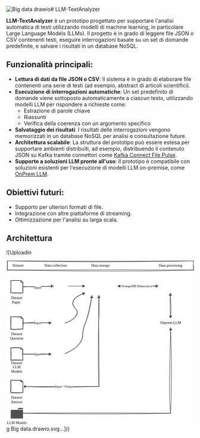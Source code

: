 ![Big data drawio](https://github.com/user-attachments/assets/da3d3589-a9db-4316-bfa5-8e746a430d02)# LLM-TextAnalyzer

**LLM-TextAnalyzer** è un prototipo progettato per supportare l'analisi automatica di testi utilizzando modelli di machine learning, in particolare Large Language Models (LLMs). Il progetto è in grado di leggere file JSON o CSV contenenti testi, eseguire interrogazioni basate su un set di domande predefinite, e salvare i risultati in un database NoSQL.

## Funzionalità principali:
- **Lettura di dati da file JSON o CSV**: Il sistema è in grado di elaborare file contenenti una serie di testi (ad esempio, abstract di articoli scientifici).
- **Esecuzione di interrogazioni automatiche**: Un set predefinito di domande viene sottoposto automaticamente a ciascun testo, utilizzando modelli LLM per rispondere a richieste come:
  - Estrazione di parole chiave
  - Riassunti
  - Verifica della coerenza con un argomento specifico
- **Salvataggio dei risultati**: I risultati delle interrogazioni vengono memorizzati in un database NoSQL per analisi e consultazione future.
- **Architettura scalabile**: La struttura del prototipo può essere estesa per supportare ambienti distribuiti, ad esempio, distribuendo il contenuto JSON su Kafka tramite connettori come [Kafka Connect File Pulse](https://github.com/streamthoughts/kafka-connect-file-pulse).
- **Supporto a soluzioni LLM pronte all'uso**: Il prototipo è compatibile con soluzioni esistenti per l'esecuzione di modelli LLM on-premise, come [OnPrem LLM](https://github.com/amaiya/onprem).

## Obiettivi futuri:
- Supporto per ulteriori formati di file.
- Integrazione con altre piattaforme di streaming.
- Ottimizzazione per l'analisi su larga scala.

## Architettura
![Uploadin<?xml version="1.0" encoding="UTF-8"?>
<!-- Do not edit this file with editors other than draw.io -->
<!DOCTYPE svg PUBLIC "-//W3C//DTD SVG 1.1//EN" "http://www.w3.org/Graphics/SVG/1.1/DTD/svg11.dtd">
<svg xmlns="http://www.w3.org/2000/svg" xmlns:xlink="http://www.w3.org/1999/xlink" version="1.1" width="612px" height="537px" viewBox="-0.5 -0.5 612 537" content="&lt;mxfile host=&quot;app.diagrams.net&quot; agent=&quot;Mozilla/5.0 (Windows NT 10.0; Win64; x64) AppleWebKit/537.36 (KHTML, like Gecko) Chrome/131.0.0.0 Safari/537.36 Edg/131.0.0.0&quot; version=&quot;24.8.6&quot; scale=&quot;1&quot; border=&quot;0&quot;&gt;&#10;  &lt;diagram name=&quot;Pagina-1&quot; id=&quot;FtWTrlzydXVAwnfrw7BN&quot;&gt;&#10;    &lt;mxGraphModel dx=&quot;1661&quot; dy=&quot;652&quot; grid=&quot;1&quot; gridSize=&quot;10&quot; guides=&quot;1&quot; tooltips=&quot;1&quot; connect=&quot;1&quot; arrows=&quot;1&quot; fold=&quot;1&quot; page=&quot;1&quot; pageScale=&quot;1&quot; pageWidth=&quot;827&quot; pageHeight=&quot;1169&quot; math=&quot;0&quot; shadow=&quot;0&quot;&gt;&#10;      &lt;root&gt;&#10;        &lt;mxCell id=&quot;0&quot; /&gt;&#10;        &lt;mxCell id=&quot;1&quot; parent=&quot;0&quot; /&gt;&#10;        &lt;mxCell id=&quot;eCSLQd6pz8d2qirg6X7T-1&quot; value=&quot;&quot; style=&quot;rounded=0;whiteSpace=wrap;html=1;sketch=1;hachureGap=4;jiggle=2;curveFitting=1;fontFamily=Architects Daughter;fontSource=https%3A%2F%2Ffonts.googleapis.com%2Fcss%3Ffamily%3DArchitects%2BDaughter;&quot; parent=&quot;1&quot; vertex=&quot;1&quot;&gt;&#10;          &lt;mxGeometry x=&quot;31.5&quot; y=&quot;40&quot; width=&quot;608.5&quot; height=&quot;30&quot; as=&quot;geometry&quot; /&gt;&#10;        &lt;/mxCell&gt;&#10;        &lt;mxCell id=&quot;eCSLQd6pz8d2qirg6X7T-15&quot; style=&quot;edgeStyle=orthogonalEdgeStyle;rounded=0;sketch=1;hachureGap=4;jiggle=2;curveFitting=1;orthogonalLoop=1;jettySize=auto;html=1;fontFamily=Architects Daughter;fontSource=https%3A%2F%2Ffonts.googleapis.com%2Fcss%3Ffamily%3DArchitects%2BDaughter;exitX=0.95;exitY=0.517;exitDx=0;exitDy=0;exitPerimeter=0;entryX=0.06;entryY=0.5;entryDx=0;entryDy=0;entryPerimeter=0;&quot; parent=&quot;1&quot; source=&quot;a3N6RC5D1UyEJHydG2Cg-2&quot; edge=&quot;1&quot;&gt;&#10;          &lt;mxGeometry relative=&quot;1&quot; as=&quot;geometry&quot;&gt;&#10;            &lt;mxPoint x=&quot;86.46500000000003&quot; y=&quot;243.92999999999998&quot; as=&quot;sourcePoint&quot; /&gt;&#10;            &lt;mxPoint x=&quot;176.24099999999999&quot; y=&quot;242.52499999999998&quot; as=&quot;targetPoint&quot; /&gt;&#10;          &lt;/mxGeometry&gt;&#10;        &lt;/mxCell&gt;&#10;        &lt;mxCell id=&quot;eCSLQd6pz8d2qirg6X7T-23&quot; value=&quot;Input&quot; style=&quot;edgeLabel;html=1;align=center;verticalAlign=middle;resizable=0;points=[];sketch=1;hachureGap=4;jiggle=2;curveFitting=1;fontFamily=Architects Daughter;fontSource=https%3A%2F%2Ffonts.googleapis.com%2Fcss%3Ffamily%3DArchitects%2BDaughter;&quot; parent=&quot;eCSLQd6pz8d2qirg6X7T-15&quot; connectable=&quot;0&quot; vertex=&quot;1&quot;&gt;&#10;          &lt;mxGeometry x=&quot;0.2046&quot; y=&quot;-3&quot; relative=&quot;1&quot; as=&quot;geometry&quot;&gt;&#10;            &lt;mxPoint x=&quot;-8&quot; y=&quot;-3&quot; as=&quot;offset&quot; /&gt;&#10;          &lt;/mxGeometry&gt;&#10;        &lt;/mxCell&gt;&#10;        &lt;mxCell id=&quot;xSSrBMIkJCbWmB_vkebd-36&quot; value=&quot;Dataset&quot; style=&quot;text;html=1;align=center;verticalAlign=middle;resizable=0;points=[];autosize=1;strokeColor=none;fillColor=none;fontFamily=Architects Daughter;fontSource=https%3A%2F%2Ffonts.googleapis.com%2Fcss%3Ffamily%3DArchitects%2BDaughter;&quot; parent=&quot;1&quot; vertex=&quot;1&quot;&gt;&#10;          &lt;mxGeometry x=&quot;31.5&quot; y=&quot;40&quot; width=&quot;70&quot; height=&quot;30&quot; as=&quot;geometry&quot; /&gt;&#10;        &lt;/mxCell&gt;&#10;        &lt;mxCell id=&quot;xSSrBMIkJCbWmB_vkebd-37&quot; value=&quot;Data collection&quot; style=&quot;text;html=1;align=center;verticalAlign=middle;resizable=0;points=[];autosize=1;strokeColor=none;fillColor=none;fontFamily=Architects Daughter;fontSource=https%3A%2F%2Ffonts.googleapis.com%2Fcss%3Ffamily%3DArchitects%2BDaughter;&quot; parent=&quot;1&quot; vertex=&quot;1&quot;&gt;&#10;          &lt;mxGeometry x=&quot;140&quot; y=&quot;40&quot; width=&quot;100&quot; height=&quot;30&quot; as=&quot;geometry&quot; /&gt;&#10;        &lt;/mxCell&gt;&#10;        &lt;mxCell id=&quot;xSSrBMIkJCbWmB_vkebd-43&quot; style=&quot;edgeStyle=orthogonalEdgeStyle;rounded=0;sketch=1;hachureGap=4;jiggle=2;curveFitting=1;orthogonalLoop=1;jettySize=auto;html=1;fontFamily=Architects Daughter;fontSource=https%3A%2F%2Ffonts.googleapis.com%2Fcss%3Ffamily%3DArchitects%2BDaughter;&quot; parent=&quot;1&quot; source=&quot;a3N6RC5D1UyEJHydG2Cg-1&quot; edge=&quot;1&quot;&gt;&#10;          &lt;mxGeometry relative=&quot;1&quot; as=&quot;geometry&quot;&gt;&#10;            &lt;mxPoint x=&quot;86.85199999999998&quot; y=&quot;125.14999999999989&quot; as=&quot;sourcePoint&quot; /&gt;&#10;            &lt;mxPoint x=&quot;183.25&quot; y=&quot;122.53&quot; as=&quot;targetPoint&quot; /&gt;&#10;          &lt;/mxGeometry&gt;&#10;        &lt;/mxCell&gt;&#10;        &lt;mxCell id=&quot;xSSrBMIkJCbWmB_vkebd-44&quot; value=&quot;Input&quot; style=&quot;edgeLabel;html=1;align=center;verticalAlign=middle;resizable=0;points=[];sketch=1;hachureGap=4;jiggle=2;curveFitting=1;fontFamily=Architects Daughter;fontSource=https%3A%2F%2Ffonts.googleapis.com%2Fcss%3Ffamily%3DArchitects%2BDaughter;&quot; parent=&quot;xSSrBMIkJCbWmB_vkebd-43&quot; connectable=&quot;0&quot; vertex=&quot;1&quot;&gt;&#10;          &lt;mxGeometry x=&quot;-0.0652&quot; relative=&quot;1&quot; as=&quot;geometry&quot;&gt;&#10;            &lt;mxPoint y=&quot;2&quot; as=&quot;offset&quot; /&gt;&#10;          &lt;/mxGeometry&gt;&#10;        &lt;/mxCell&gt;&#10;        &lt;mxCell id=&quot;eCSLQd6pz8d2qirg6X7T-2&quot; value=&quot;Data storage&quot; style=&quot;text;html=1;align=center;verticalAlign=middle;resizable=0;points=[];autosize=1;strokeColor=none;fillColor=none;fontFamily=Architects Daughter;fontSource=https%3A%2F%2Ffonts.googleapis.com%2Fcss%3Ffamily%3DArchitects%2BDaughter;&quot; parent=&quot;1&quot; vertex=&quot;1&quot;&gt;&#10;          &lt;mxGeometry x=&quot;285.75&quot; y=&quot;40&quot; width=&quot;100&quot; height=&quot;30&quot; as=&quot;geometry&quot; /&gt;&#10;        &lt;/mxCell&gt;&#10;        &lt;mxCell id=&quot;eCSLQd6pz8d2qirg6X7T-9&quot; value=&quot;Data processing&quot; style=&quot;text;html=1;align=center;verticalAlign=middle;resizable=0;points=[];autosize=1;strokeColor=none;fillColor=none;fontFamily=Architects Daughter;fontSource=https%3A%2F%2Ffonts.googleapis.com%2Fcss%3Ffamily%3DArchitects%2BDaughter;&quot; parent=&quot;1&quot; vertex=&quot;1&quot;&gt;&#10;          &lt;mxGeometry x=&quot;510&quot; y=&quot;40&quot; width=&quot;110&quot; height=&quot;30&quot; as=&quot;geometry&quot; /&gt;&#10;        &lt;/mxCell&gt;&#10;        &lt;mxCell id=&quot;eCSLQd6pz8d2qirg6X7T-12&quot; value=&quot;Onprem.LLM&quot; style=&quot;text;html=1;align=center;verticalAlign=middle;resizable=0;points=[];autosize=1;strokeColor=none;fillColor=none;fontFamily=Architects Daughter;fontSource=https%3A%2F%2Ffonts.googleapis.com%2Fcss%3Ffamily%3DArchitects%2BDaughter;&quot; parent=&quot;1&quot; vertex=&quot;1&quot;&gt;&#10;          &lt;mxGeometry x=&quot;520&quot; y=&quot;227.53&quot; width=&quot;90&quot; height=&quot;30&quot; as=&quot;geometry&quot; /&gt;&#10;        &lt;/mxCell&gt;&#10;        &lt;mxCell id=&quot;bL3cZn_xII8ajMPnGKOH-1&quot; value=&quot;&quot; style=&quot;shape=image;verticalLabelPosition=bottom;labelBackgroundColor=default;verticalAlign=top;aspect=fixed;imageAspect=0;image=https://iconape.com/wp-content/png_logo_vector/apache-spark.png;clipPath=inset(22.33% 0% 22% 0% round 5%);&quot; parent=&quot;1&quot; vertex=&quot;1&quot;&gt;&#10;          &lt;mxGeometry x=&quot;525&quot; y=&quot;100&quot; width=&quot;80&quot; height=&quot;44.53333333333333&quot; as=&quot;geometry&quot; /&gt;&#10;        &lt;/mxCell&gt;&#10;        &lt;mxCell id=&quot;bL3cZn_xII8ajMPnGKOH-6&quot; value=&quot;&quot; style=&quot;endArrow=classic;startArrow=classic;html=1;rounded=0;sketch=1;hachureGap=4;jiggle=2;curveFitting=1;fontFamily=Architects Daughter;fontSource=https%3A%2F%2Ffonts.googleapis.com%2Fcss%3Ffamily%3DArchitects%2BDaughter;exitX=1;exitY=0.5;exitDx=0;exitDy=0;&quot; parent=&quot;1&quot; target=&quot;bL3cZn_xII8ajMPnGKOH-1&quot; edge=&quot;1&quot;&gt;&#10;          &lt;mxGeometry width=&quot;50&quot; height=&quot;50&quot; relative=&quot;1&quot; as=&quot;geometry&quot;&gt;&#10;            &lt;mxPoint x=&quot;391.6500000000001&quot; y=&quot;122.26999999999987&quot; as=&quot;sourcePoint&quot; /&gt;&#10;            &lt;mxPoint x=&quot;508.25&quot; y=&quot;179.99666666666664&quot; as=&quot;targetPoint&quot; /&gt;&#10;          &lt;/mxGeometry&gt;&#10;        &lt;/mxCell&gt;&#10;        &lt;mxCell id=&quot;bL3cZn_xII8ajMPnGKOH-9&quot; value=&quot;ArangoDB Datasource&quot; style=&quot;edgeLabel;html=1;align=center;verticalAlign=middle;resizable=0;points=[];sketch=1;hachureGap=4;jiggle=2;curveFitting=1;fontFamily=Architects Daughter;fontSource=https%3A%2F%2Ffonts.googleapis.com%2Fcss%3Ffamily%3DArchitects%2BDaughter;&quot; parent=&quot;bL3cZn_xII8ajMPnGKOH-6&quot; connectable=&quot;0&quot; vertex=&quot;1&quot;&gt;&#10;          &lt;mxGeometry x=&quot;-0.0461&quot; y=&quot;1&quot; relative=&quot;1&quot; as=&quot;geometry&quot;&gt;&#10;            &lt;mxPoint as=&quot;offset&quot; /&gt;&#10;          &lt;/mxGeometry&gt;&#10;        &lt;/mxCell&gt;&#10;        &lt;mxCell id=&quot;bL3cZn_xII8ajMPnGKOH-8&quot; value=&quot;&quot; style=&quot;endArrow=classic;startArrow=classic;html=1;rounded=0;sketch=1;hachureGap=4;jiggle=2;curveFitting=1;fontFamily=Architects Daughter;fontSource=https%3A%2F%2Ffonts.googleapis.com%2Fcss%3Ffamily%3DArchitects%2BDaughter;entryX=0.487;entryY=1.003;entryDx=0;entryDy=0;entryPerimeter=0;&quot; parent=&quot;1&quot; source=&quot;eCSLQd6pz8d2qirg6X7T-12&quot; target=&quot;bL3cZn_xII8ajMPnGKOH-1&quot; edge=&quot;1&quot;&gt;&#10;          &lt;mxGeometry width=&quot;50&quot; height=&quot;50&quot; relative=&quot;1&quot; as=&quot;geometry&quot;&gt;&#10;            &lt;mxPoint x=&quot;443.25&quot; y=&quot;199.53&quot; as=&quot;sourcePoint&quot; /&gt;&#10;            &lt;mxPoint x=&quot;493.25&quot; y=&quot;149.53&quot; as=&quot;targetPoint&quot; /&gt;&#10;          &lt;/mxGeometry&gt;&#10;        &lt;/mxCell&gt;&#10;        &lt;mxCell id=&quot;bL3cZn_xII8ajMPnGKOH-10&quot; value=&quot;&quot; style=&quot;curved=1;endArrow=classic;html=1;rounded=0;sketch=1;hachureGap=4;jiggle=2;curveFitting=1;fontFamily=Architects Daughter;fontSource=https%3A%2F%2Ffonts.googleapis.com%2Fcss%3Ffamily%3DArchitects%2BDaughter;exitX=0.943;exitY=0.515;exitDx=0;exitDy=0;exitPerimeter=0;&quot; parent=&quot;1&quot; target=&quot;3KN5MRTUkSKL9jmzPula-1&quot; edge=&quot;1&quot;&gt;&#10;          &lt;mxGeometry width=&quot;50&quot; height=&quot;50&quot; relative=&quot;1&quot; as=&quot;geometry&quot;&gt;&#10;            &lt;mxPoint x=&quot;220.25855&quot; y=&quot;243.18545000000006&quot; as=&quot;sourcePoint&quot; /&gt;&#10;            &lt;mxPoint x=&quot;310.4394837071518&quot; y=&quot;133.93999999999994&quot; as=&quot;targetPoint&quot; /&gt;&#10;            &lt;Array as=&quot;points&quot;&gt;&#10;              &lt;mxPoint x=&quot;273.25&quot; y=&quot;219.53&quot; /&gt;&#10;              &lt;mxPoint x=&quot;233.25&quot; y=&quot;169.53&quot; /&gt;&#10;            &lt;/Array&gt;&#10;          &lt;/mxGeometry&gt;&#10;        &lt;/mxCell&gt;&#10;        &lt;mxCell id=&quot;a3N6RC5D1UyEJHydG2Cg-1&quot; value=&quot;&amp;lt;br&amp;gt;&amp;lt;br&amp;gt;&amp;lt;br&amp;gt;&amp;lt;br&amp;gt;&amp;lt;br&amp;gt;&amp;lt;br&amp;gt;Dataset Paper&amp;amp;nbsp;&quot; style=&quot;whiteSpace=wrap;html=1;shape=mxgraph.basic.document;sketch=1;hachureGap=4;jiggle=2;curveFitting=1;fontFamily=Architects Daughter;fontSource=https%3A%2F%2Ffonts.googleapis.com%2Fcss%3Ffamily%3DArchitects%2BDaughter;&quot; parent=&quot;1&quot; vertex=&quot;1&quot;&gt;&#10;          &lt;mxGeometry x=&quot;43.25&quot; y=&quot;104.53&quot; width=&quot;40&quot; height=&quot;40&quot; as=&quot;geometry&quot; /&gt;&#10;        &lt;/mxCell&gt;&#10;        &lt;mxCell id=&quot;a3N6RC5D1UyEJHydG2Cg-2&quot; value=&quot;&amp;lt;br&amp;gt;&amp;lt;br&amp;gt;&amp;lt;br&amp;gt;&amp;lt;br&amp;gt;&amp;lt;br&amp;gt;&amp;lt;br&amp;gt;Dataset Question&quot; style=&quot;whiteSpace=wrap;html=1;shape=mxgraph.basic.document;sketch=1;hachureGap=4;jiggle=2;curveFitting=1;fontFamily=Architects Daughter;fontSource=https%3A%2F%2Ffonts.googleapis.com%2Fcss%3Ffamily%3DArchitects%2BDaughter;&quot; parent=&quot;1&quot; vertex=&quot;1&quot;&gt;&#10;          &lt;mxGeometry x=&quot;43.25&quot; y=&quot;222.53&quot; width=&quot;40&quot; height=&quot;40&quot; as=&quot;geometry&quot; /&gt;&#10;        &lt;/mxCell&gt;&#10;        &lt;mxCell id=&quot;a3N6RC5D1UyEJHydG2Cg-19&quot; value=&quot;&quot; style=&quot;endArrow=classic;startArrow=classic;html=1;rounded=0;sketch=1;hachureGap=4;jiggle=2;curveFitting=1;fontFamily=Architects Daughter;fontSource=https%3A%2F%2Ffonts.googleapis.com%2Fcss%3Ffamily%3DArchitects%2BDaughter;entryX=0.5;entryY=1;entryDx=0;entryDy=0;&quot; parent=&quot;1&quot; source=&quot;hF63PDjKbY7iZnzRVS0e-6&quot; target=&quot;3KN5MRTUkSKL9jmzPula-1&quot; edge=&quot;1&quot;&gt;&#10;          &lt;mxGeometry width=&quot;50&quot; height=&quot;50&quot; relative=&quot;1&quot; as=&quot;geometry&quot;&gt;&#10;            &lt;mxPoint x=&quot;88&quot; y=&quot;440&quot; as=&quot;sourcePoint&quot; /&gt;&#10;            &lt;mxPoint x=&quot;335.7747812791981&quot; y=&quot;133.93999999999994&quot; as=&quot;targetPoint&quot; /&gt;&#10;            &lt;Array as=&quot;points&quot;&gt;&#10;              &lt;mxPoint x=&quot;331&quot; y=&quot;450&quot; /&gt;&#10;              &lt;mxPoint x=&quot;330&quot; y=&quot;240&quot; /&gt;&#10;            &lt;/Array&gt;&#10;          &lt;/mxGeometry&gt;&#10;        &lt;/mxCell&gt;&#10;        &lt;mxCell id=&quot;hF63PDjKbY7iZnzRVS0e-12&quot; value=&quot;Input / Output&quot; style=&quot;edgeLabel;html=1;align=center;verticalAlign=middle;resizable=0;points=[];sketch=1;hachureGap=4;jiggle=2;curveFitting=1;fontFamily=Architects Daughter;fontSource=https%3A%2F%2Ffonts.googleapis.com%2Fcss%3Ffamily%3DArchitects%2BDaughter;&quot; parent=&quot;a3N6RC5D1UyEJHydG2Cg-19&quot; connectable=&quot;0&quot; vertex=&quot;1&quot;&gt;&#10;          &lt;mxGeometry x=&quot;-0.5054&quot; relative=&quot;1&quot; as=&quot;geometry&quot;&gt;&#10;            &lt;mxPoint as=&quot;offset&quot; /&gt;&#10;          &lt;/mxGeometry&gt;&#10;        &lt;/mxCell&gt;&#10;        &lt;mxCell id=&quot;hF63PDjKbY7iZnzRVS0e-2&quot; style=&quot;edgeStyle=orthogonalEdgeStyle;rounded=0;sketch=1;hachureGap=4;jiggle=2;curveFitting=1;orthogonalLoop=1;jettySize=auto;html=1;fontFamily=Architects Daughter;fontSource=https%3A%2F%2Ffonts.googleapis.com%2Fcss%3Ffamily%3DArchitects%2BDaughter;&quot; parent=&quot;1&quot; source=&quot;hF63PDjKbY7iZnzRVS0e-8&quot; target=&quot;eCSLQd6pz8d2qirg6X7T-12&quot; edge=&quot;1&quot;&gt;&#10;          &lt;mxGeometry relative=&quot;1&quot; as=&quot;geometry&quot;&gt;&#10;            &lt;mxPoint x=&quot;83.25&quot; y=&quot;340&quot; as=&quot;sourcePoint&quot; /&gt;&#10;            &lt;mxPoint x=&quot;165.5&quot; y=&quot;338.53&quot; as=&quot;targetPoint&quot; /&gt;&#10;          &lt;/mxGeometry&gt;&#10;        &lt;/mxCell&gt;&#10;        &lt;mxCell id=&quot;hF63PDjKbY7iZnzRVS0e-4&quot; value=&quot;&quot; style=&quot;curved=1;endArrow=classic;html=1;rounded=0;sketch=1;hachureGap=4;jiggle=2;curveFitting=1;fontFamily=Architects Daughter;fontSource=https%3A%2F%2Ffonts.googleapis.com%2Fcss%3Ffamily%3DArchitects%2BDaughter;exitX=0.943;exitY=0.515;exitDx=0;exitDy=0;exitPerimeter=0;entryX=0.25;entryY=1;entryDx=0;entryDy=0;&quot; parent=&quot;1&quot; target=&quot;3KN5MRTUkSKL9jmzPula-1&quot; edge=&quot;1&quot;&gt;&#10;          &lt;mxGeometry width=&quot;50&quot; height=&quot;50&quot; relative=&quot;1&quot; as=&quot;geometry&quot;&gt;&#10;            &lt;mxPoint x=&quot;220.25855&quot; y=&quot;342.67545000000007&quot; as=&quot;sourcePoint&quot; /&gt;&#10;            &lt;mxPoint x=&quot;319.6507999999999&quot; y=&quot;131.606&quot; as=&quot;targetPoint&quot; /&gt;&#10;            &lt;Array as=&quot;points&quot;&gt;&#10;              &lt;mxPoint x=&quot;275.5&quot; y=&quot;315.53&quot; /&gt;&#10;              &lt;mxPoint x=&quot;280&quot; y=&quot;260&quot; /&gt;&#10;              &lt;mxPoint x=&quot;300&quot; y=&quot;210&quot; /&gt;&#10;            &lt;/Array&gt;&#10;          &lt;/mxGeometry&gt;&#10;        &lt;/mxCell&gt;&#10;        &lt;mxCell id=&quot;hF63PDjKbY7iZnzRVS0e-6&quot; value=&quot;&amp;lt;br&amp;gt;&amp;lt;br&amp;gt;&amp;lt;br&amp;gt;&amp;lt;br&amp;gt;&amp;lt;br&amp;gt;&amp;lt;br&amp;gt;Dataset Answer&quot; style=&quot;whiteSpace=wrap;html=1;shape=mxgraph.basic.document;sketch=1;hachureGap=4;jiggle=2;curveFitting=1;fontFamily=Architects Daughter;fontSource=https%3A%2F%2Ffonts.googleapis.com%2Fcss%3Ffamily%3DArchitects%2BDaughter;&quot; parent=&quot;1&quot; vertex=&quot;1&quot;&gt;&#10;          &lt;mxGeometry x=&quot;43.25&quot; y=&quot;430&quot; width=&quot;40&quot; height=&quot;40&quot; as=&quot;geometry&quot; /&gt;&#10;        &lt;/mxCell&gt;&#10;        &lt;mxCell id=&quot;hF63PDjKbY7iZnzRVS0e-8&quot; value=&quot;&amp;lt;div&amp;gt;LLM Models&amp;lt;/div&amp;gt;&quot; style=&quot;sketch=0;pointerEvents=1;shadow=0;dashed=0;html=1;strokeColor=none;fillColor=#505050;labelPosition=center;verticalLabelPosition=bottom;verticalAlign=top;outlineConnect=0;align=center;shape=mxgraph.office.concepts.folder;hachureGap=4;jiggle=2;curveFitting=1;fontFamily=Architects Daughter;fontSource=https%3A%2F%2Ffonts.googleapis.com%2Fcss%3Ffamily%3DArchitects%2BDaughter;&quot; parent=&quot;1&quot; vertex=&quot;1&quot;&gt;&#10;          &lt;mxGeometry x=&quot;43.25&quot; y=&quot;520&quot; width=&quot;39.75&quot; height=&quot;34.55&quot; as=&quot;geometry&quot; /&gt;&#10;        &lt;/mxCell&gt;&#10;        &lt;mxCell id=&quot;hF63PDjKbY7iZnzRVS0e-9&quot; style=&quot;edgeStyle=orthogonalEdgeStyle;rounded=0;sketch=1;hachureGap=4;jiggle=2;curveFitting=1;orthogonalLoop=1;jettySize=auto;html=1;fontFamily=Architects Daughter;fontSource=https%3A%2F%2Ffonts.googleapis.com%2Fcss%3Ffamily%3DArchitects%2BDaughter;exitX=0.95;exitY=0.517;exitDx=0;exitDy=0;exitPerimeter=0;entryX=0.06;entryY=0.5;entryDx=0;entryDy=0;entryPerimeter=0;&quot; parent=&quot;1&quot; source=&quot;hF63PDjKbY7iZnzRVS0e-11&quot; edge=&quot;1&quot;&gt;&#10;          &lt;mxGeometry relative=&quot;1&quot; as=&quot;geometry&quot;&gt;&#10;            &lt;mxPoint x=&quot;86.46500000000003&quot; y=&quot;345.42999999999995&quot; as=&quot;sourcePoint&quot; /&gt;&#10;            &lt;mxPoint x=&quot;176&quot; y=&quot;344.5&quot; as=&quot;targetPoint&quot; /&gt;&#10;          &lt;/mxGeometry&gt;&#10;        &lt;/mxCell&gt;&#10;        &lt;mxCell id=&quot;hF63PDjKbY7iZnzRVS0e-10&quot; value=&quot;Input&quot; style=&quot;edgeLabel;html=1;align=center;verticalAlign=middle;resizable=0;points=[];sketch=1;hachureGap=4;jiggle=2;curveFitting=1;fontFamily=Architects Daughter;fontSource=https%3A%2F%2Ffonts.googleapis.com%2Fcss%3Ffamily%3DArchitects%2BDaughter;&quot; parent=&quot;hF63PDjKbY7iZnzRVS0e-9&quot; connectable=&quot;0&quot; vertex=&quot;1&quot;&gt;&#10;          &lt;mxGeometry x=&quot;0.2046&quot; y=&quot;-3&quot; relative=&quot;1&quot; as=&quot;geometry&quot;&gt;&#10;            &lt;mxPoint x=&quot;-8&quot; y=&quot;-3&quot; as=&quot;offset&quot; /&gt;&#10;          &lt;/mxGeometry&gt;&#10;        &lt;/mxCell&gt;&#10;        &lt;mxCell id=&quot;hF63PDjKbY7iZnzRVS0e-11&quot; value=&quot;&amp;lt;br&amp;gt;&amp;lt;br&amp;gt;&amp;lt;br&amp;gt;&amp;lt;br&amp;gt;&amp;lt;br&amp;gt;&amp;lt;br&amp;gt;Dataset LLM Models&quot; style=&quot;whiteSpace=wrap;html=1;shape=mxgraph.basic.document;sketch=1;hachureGap=4;jiggle=2;curveFitting=1;fontFamily=Architects Daughter;fontSource=https%3A%2F%2Ffonts.googleapis.com%2Fcss%3Ffamily%3DArchitects%2BDaughter;&quot; parent=&quot;1&quot; vertex=&quot;1&quot;&gt;&#10;          &lt;mxGeometry x=&quot;43.25&quot; y=&quot;324.03&quot; width=&quot;40&quot; height=&quot;40&quot; as=&quot;geometry&quot; /&gt;&#10;        &lt;/mxCell&gt;&#10;        &lt;mxCell id=&quot;3KN5MRTUkSKL9jmzPula-3&quot; style=&quot;edgeStyle=orthogonalEdgeStyle;rounded=0;orthogonalLoop=1;jettySize=auto;html=1;&quot; edge=&quot;1&quot; parent=&quot;1&quot; source=&quot;XpvZi2mI7PNgRrgTGyJd-2&quot; target=&quot;3KN5MRTUkSKL9jmzPula-1&quot;&gt;&#10;          &lt;mxGeometry relative=&quot;1&quot; as=&quot;geometry&quot; /&gt;&#10;        &lt;/mxCell&gt;&#10;        &lt;mxCell id=&quot;XpvZi2mI7PNgRrgTGyJd-2&quot; value=&quot;&quot; style=&quot;shape=image;verticalLabelPosition=bottom;labelBackgroundColor=default;verticalAlign=top;aspect=fixed;imageAspect=0;image=https://raw.githubusercontent.com/fluent/fluentd-docs/master/public/logo/Fluentd_square.png;&quot; parent=&quot;1&quot; vertex=&quot;1&quot;&gt;&#10;          &lt;mxGeometry x=&quot;180&quot; y=&quot;99.99&quot; width=&quot;49.95&quot; height=&quot;44.54&quot; as=&quot;geometry&quot; /&gt;&#10;        &lt;/mxCell&gt;&#10;        &lt;mxCell id=&quot;XpvZi2mI7PNgRrgTGyJd-3&quot; value=&quot;&quot; style=&quot;shape=image;verticalLabelPosition=bottom;labelBackgroundColor=default;verticalAlign=top;aspect=fixed;imageAspect=0;image=https://raw.githubusercontent.com/fluent/fluentd-docs/master/public/logo/Fluentd_square.png;&quot; parent=&quot;1&quot; vertex=&quot;1&quot;&gt;&#10;          &lt;mxGeometry x=&quot;173.15&quot; y=&quot;217.99&quot; width=&quot;49.95&quot; height=&quot;44.54&quot; as=&quot;geometry&quot; /&gt;&#10;        &lt;/mxCell&gt;&#10;        &lt;mxCell id=&quot;XpvZi2mI7PNgRrgTGyJd-4&quot; value=&quot;&quot; style=&quot;shape=image;verticalLabelPosition=bottom;labelBackgroundColor=default;verticalAlign=top;aspect=fixed;imageAspect=0;image=https://raw.githubusercontent.com/fluent/fluentd-docs/master/public/logo/Fluentd_square.png;&quot; parent=&quot;1&quot; vertex=&quot;1&quot;&gt;&#10;          &lt;mxGeometry x=&quot;173.15&quot; y=&quot;319.49&quot; width=&quot;49.95&quot; height=&quot;44.54&quot; as=&quot;geometry&quot; /&gt;&#10;        &lt;/mxCell&gt;&#10;        &lt;mxCell id=&quot;3KN5MRTUkSKL9jmzPula-1&quot; value=&quot;&quot; style=&quot;shape=image;verticalLabelPosition=bottom;labelBackgroundColor=default;verticalAlign=top;aspect=fixed;imageAspect=0;image=https://download.logo.wine/logo/Apache_CouchDB/Apache_CouchDB-Logo.wine.png;&quot; vertex=&quot;1&quot; parent=&quot;1&quot;&gt;&#10;          &lt;mxGeometry x=&quot;285.75&quot; y=&quot;92.26&quot; width=&quot;90&quot; height=&quot;60&quot; as=&quot;geometry&quot; /&gt;&#10;        &lt;/mxCell&gt;&#10;      &lt;/root&gt;&#10;    &lt;/mxGraphModel&gt;&#10;  &lt;/diagram&gt;&#10;&lt;/mxfile&gt;&#10;" style="background-color: rgb(255, 255, 255);"><defs><clipPath id="mx-clippath-inset-22-33-0-22-0-round-5-1" clipPathUnits="objectBoundingBox"><rect x="0" y="0.22329999999999997" width="1" height="0.5567000000000001" rx="0.05" ry="0.05"/></clipPath><style type="text/css">@import url(https://fonts.googleapis.com/css2?family=Architects+Daughter:wght@400;500);&#xa;</style></defs><rect fill="#ffffff" width="100%" height="100%" x="0" y="0"/><g><g data-cell-id="0"><g data-cell-id="1"><g data-cell-id="eCSLQd6pz8d2qirg6X7T-1"><g><rect x="2.5" y="0" width="608.5" height="30" fill="none" stroke="none" pointer-events="all"/><path d="M -1.45 -0.48 L 609.04 0.24 L 612.91 26.98 L -0.71 32.11" fill="rgb(255, 255, 255)" stroke="none" pointer-events="all"/><path d="M 2.5 0 C 208.49 1.07 416.52 1.71 611 0 M 2.5 0 C 186.3 3.28 369.57 4.64 611 0 M 611 0 C 615.53 7.31 608.89 16.61 611 30 M 611 0 C 608.7 11.17 610.3 20.49 611 30 M 611 30 C 379.21 28.6 144.27 29.43 2.5 30 M 611 30 C 461.76 33.83 313.11 34.95 2.5 30 M 2.5 30 C 2.97 16.87 4.06 5.21 2.5 0 M 2.5 30 C 3.77 22.87 4.07 17.49 2.5 0" fill="none" stroke="rgb(0, 0, 0)" stroke-linejoin="round" stroke-linecap="round" stroke-miterlimit="10" pointer-events="all"/></g></g><g data-cell-id="eCSLQd6pz8d2qirg6X7T-15"><g><path d="M 52.25 203.21 L 100.74 203.2 L 140.87 202.62" fill="none" stroke="none" pointer-events="stroke"/><path d="M 146.12 202.54 L 139.17 206.14 L 140.87 202.62 L 139.07 199.14 Z" fill="none" stroke="none" pointer-events="all"/><path d="M 52.25 203.21 C 71.37 201.75 84.91 199.98 100.74 203.2 M 52.25 203.21 C 70.09 203.76 87.77 202.15 100.74 203.2 M 100.74 203.2 C 114.75 201.67 127.99 201.64 140.87 202.62 M 100.74 203.2 C 115.78 202.17 131.67 201.03 140.87 202.62" fill="none" stroke="rgb(0, 0, 0)" stroke-linejoin="round" stroke-linecap="round" stroke-miterlimit="10" pointer-events="stroke"/><path d="M 138.79 199.46 C 138.79 199.46 138.79 199.46 138.79 199.46 M 138.79 199.46 C 138.79 199.46 138.79 199.46 138.79 199.46 M 141.15 202.84 C 142.08 202.41 142.79 201.8 143.12 200.58 M 141.15 202.84 C 141.7 201.85 142.38 201.14 143.12 200.58" fill="none" stroke="rgb(0, 0, 0)" stroke-width="0.5" stroke-linejoin="round" stroke-linecap="round" stroke-miterlimit="10" pointer-events="all"/><path d="M 146.12 202.54 C 145.5 203.07 142.71 203.5 139.17 206.14 M 146.12 202.54 C 143.47 203.69 140.71 204.41 139.17 206.14 M 139.17 206.14 C 140.12 204.73 140.91 203.72 140.87 202.62 M 139.17 206.14 C 139.74 204.67 140.53 203.16 140.87 202.62 M 140.87 202.62 C 141.09 201.28 139.32 200.23 139.07 199.14 M 140.87 202.62 C 140.39 201.63 139.68 200.48 139.07 199.14 M 139.07 199.14 C 141.81 199.98 141.12 200.64 146.12 202.54 M 139.07 199.14 C 141.75 199.92 143.21 201.55 146.12 202.54" fill="none" stroke="rgb(0, 0, 0)" stroke-linejoin="round" stroke-linecap="round" stroke-miterlimit="10" pointer-events="all"/></g><g data-cell-id="eCSLQd6pz8d2qirg6X7T-23"><g><g transform="translate(-0.5 -0.5)"><switch><foreignObject pointer-events="none" width="100%" height="100%" requiredFeatures="http://www.w3.org/TR/SVG11/feature#Extensibility" style="overflow: visible; text-align: left;"><div xmlns="http://www.w3.org/1999/xhtml" style="display: flex; align-items: unsafe center; justify-content: unsafe center; width: 1px; height: 1px; padding-top: 203px; margin-left: 102px;"><div data-drawio-colors="color: rgb(0, 0, 0); background-color: rgb(255, 255, 255); " style="box-sizing: border-box; font-size: 0px; text-align: center;"><div style="display: inline-block; font-size: 11px; font-family: &quot;Architects Daughter&quot;; color: rgb(0, 0, 0); line-height: 1.2; pointer-events: all; background-color: rgb(255, 255, 255); white-space: nowrap;">Input</div></div></div></foreignObject><text x="102" y="207" fill="rgb(0, 0, 0)" font-family="&quot;Architects Daughter&quot;" font-size="11px" text-anchor="middle">Input</text></switch></g></g></g></g><g data-cell-id="xSSrBMIkJCbWmB_vkebd-36"><g><rect x="2.5" y="0" width="70" height="30" fill="none" stroke="none" pointer-events="all"/></g><g><g transform="translate(-0.5 -0.5)"><switch><foreignObject pointer-events="none" width="100%" height="100%" requiredFeatures="http://www.w3.org/TR/SVG11/feature#Extensibility" style="overflow: visible; text-align: left;"><div xmlns="http://www.w3.org/1999/xhtml" style="display: flex; align-items: unsafe center; justify-content: unsafe center; width: 1px; height: 1px; padding-top: 15px; margin-left: 38px;"><div data-drawio-colors="color: rgb(0, 0, 0); " style="box-sizing: border-box; font-size: 0px; text-align: center;"><div style="display: inline-block; font-size: 12px; font-family: &quot;Architects Daughter&quot;; color: rgb(0, 0, 0); line-height: 1.2; pointer-events: all; white-space: nowrap;">Dataset</div></div></div></foreignObject><text x="38" y="19" fill="rgb(0, 0, 0)" font-family="&quot;Architects Daughter&quot;" font-size="12px" text-anchor="middle">Dataset</text></switch></g></g></g><g data-cell-id="xSSrBMIkJCbWmB_vkebd-37"><g><rect x="111" y="0" width="100" height="30" fill="none" stroke="none" pointer-events="all"/></g><g><g transform="translate(-0.5 -0.5)"><switch><foreignObject pointer-events="none" width="100%" height="100%" requiredFeatures="http://www.w3.org/TR/SVG11/feature#Extensibility" style="overflow: visible; text-align: left;"><div xmlns="http://www.w3.org/1999/xhtml" style="display: flex; align-items: unsafe center; justify-content: unsafe center; width: 1px; height: 1px; padding-top: 15px; margin-left: 161px;"><div data-drawio-colors="color: rgb(0, 0, 0); " style="box-sizing: border-box; font-size: 0px; text-align: center;"><div style="display: inline-block; font-size: 12px; font-family: &quot;Architects Daughter&quot;; color: rgb(0, 0, 0); line-height: 1.2; pointer-events: all; white-space: nowrap;">Data collection</div></div></div></foreignObject><text x="161" y="19" fill="rgb(0, 0, 0)" font-family="&quot;Architects Daughter&quot;" font-size="12px" text-anchor="middle">Data collection</text></switch></g></g></g><g data-cell-id="xSSrBMIkJCbWmB_vkebd-43"><g><path d="M 54.25 84.51 L 104.29 84.51 L 104.29 83.03 L 147.88 82.59" fill="none" stroke="none" pointer-events="stroke"/><path d="M 153.13 82.54 L 146.17 86.11 L 147.88 82.59 L 146.1 79.11 Z" fill="none" stroke="none" pointer-events="all"/><path d="M 54.25 84.51 C 70.84 82 84.93 86.17 104.29 84.51 M 54.25 84.51 C 70.45 85.26 84.06 82.31 104.29 84.51 M 104.29 84.51 C 104.3 84.04 104.14 83.41 104.29 83.03 M 104.29 84.51 C 104.37 84.09 104.28 83.95 104.29 83.03 M 104.29 83.03 C 122.4 84.57 135.9 83.36 147.88 82.59 M 104.29 83.03 C 119.04 82.44 129.95 84.8 147.88 82.59" fill="none" stroke="rgb(0, 0, 0)" stroke-linejoin="round" stroke-linecap="round" stroke-miterlimit="10" pointer-events="stroke"/><path d="M 146.35 78.83 C 146.35 78.83 146.35 78.83 146.35 78.83 M 146.35 78.83 C 146.35 78.83 146.35 78.83 146.35 78.83 M 148.05 82.96 C 148.46 82.44 149.4 80.93 150.02 80.7 M 148.05 82.96 C 148.39 82.29 149.34 81.49 150.02 80.7" fill="none" stroke="rgb(0, 0, 0)" stroke-width="0.5" stroke-linejoin="round" stroke-linecap="round" stroke-miterlimit="10" pointer-events="all"/><path d="M 153.13 82.54 C 152.19 82.46 150.22 85.1 146.17 86.11 M 153.13 82.54 C 151.81 84.33 149.46 84.21 146.17 86.11 M 146.17 86.11 C 146.82 85.01 147.02 83.48 147.88 82.59 M 146.17 86.11 C 146.75 85.08 146.9 84.81 147.88 82.59 M 147.88 82.59 C 147.57 81.48 146.32 79.96 146.1 79.11 M 147.88 82.59 C 147.58 81.39 146.57 80.82 146.1 79.11 M 146.1 79.11 C 149.15 81.28 151.39 81.78 153.13 82.54 M 146.1 79.11 C 148.5 79.92 150.79 81.92 153.13 82.54" fill="none" stroke="rgb(0, 0, 0)" stroke-linejoin="round" stroke-linecap="round" stroke-miterlimit="10" pointer-events="all"/></g><g data-cell-id="xSSrBMIkJCbWmB_vkebd-44"><g><g transform="translate(-0.5 -0.5)"><switch><foreignObject pointer-events="none" width="100%" height="100%" requiredFeatures="http://www.w3.org/TR/SVG11/feature#Extensibility" style="overflow: visible; text-align: left;"><div xmlns="http://www.w3.org/1999/xhtml" style="display: flex; align-items: unsafe center; justify-content: unsafe center; width: 1px; height: 1px; padding-top: 87px; margin-left: 102px;"><div data-drawio-colors="color: rgb(0, 0, 0); background-color: rgb(255, 255, 255); " style="box-sizing: border-box; font-size: 0px; text-align: center;"><div style="display: inline-block; font-size: 11px; font-family: &quot;Architects Daughter&quot;; color: rgb(0, 0, 0); line-height: 1.2; pointer-events: all; background-color: rgb(255, 255, 255); white-space: nowrap;">Input</div></div></div></foreignObject><text x="102" y="90" fill="rgb(0, 0, 0)" font-family="&quot;Architects Daughter&quot;" font-size="11px" text-anchor="middle">Input</text></switch></g></g></g></g><g data-cell-id="eCSLQd6pz8d2qirg6X7T-2"><g><rect x="256.75" y="0" width="100" height="30" fill="none" stroke="none" pointer-events="all"/></g><g><g transform="translate(-0.5 -0.5)"><switch><foreignObject pointer-events="none" width="100%" height="100%" requiredFeatures="http://www.w3.org/TR/SVG11/feature#Extensibility" style="overflow: visible; text-align: left;"><div xmlns="http://www.w3.org/1999/xhtml" style="display: flex; align-items: unsafe center; justify-content: unsafe center; width: 1px; height: 1px; padding-top: 15px; margin-left: 307px;"><div data-drawio-colors="color: rgb(0, 0, 0); " style="box-sizing: border-box; font-size: 0px; text-align: center;"><div style="display: inline-block; font-size: 12px; font-family: &quot;Architects Daughter&quot;; color: rgb(0, 0, 0); line-height: 1.2; pointer-events: all; white-space: nowrap;">Data storage</div></div></div></foreignObject><text x="307" y="19" fill="rgb(0, 0, 0)" font-family="&quot;Architects Daughter&quot;" font-size="12px" text-anchor="middle">Data storage</text></switch></g></g></g><g data-cell-id="eCSLQd6pz8d2qirg6X7T-9"><g><rect x="481" y="0" width="110" height="30" fill="none" stroke="none" pointer-events="all"/></g><g><g transform="translate(-0.5 -0.5)"><switch><foreignObject pointer-events="none" width="100%" height="100%" requiredFeatures="http://www.w3.org/TR/SVG11/feature#Extensibility" style="overflow: visible; text-align: left;"><div xmlns="http://www.w3.org/1999/xhtml" style="display: flex; align-items: unsafe center; justify-content: unsafe center; width: 1px; height: 1px; padding-top: 15px; margin-left: 536px;"><div data-drawio-colors="color: rgb(0, 0, 0); " style="box-sizing: border-box; font-size: 0px; text-align: center;"><div style="display: inline-block; font-size: 12px; font-family: &quot;Architects Daughter&quot;; color: rgb(0, 0, 0); line-height: 1.2; pointer-events: all; white-space: nowrap;">Data processing</div></div></div></foreignObject><text x="536" y="19" fill="rgb(0, 0, 0)" font-family="&quot;Architects Daughter&quot;" font-size="12px" text-anchor="middle">Data processing</text></switch></g></g></g><g data-cell-id="eCSLQd6pz8d2qirg6X7T-12"><g><rect x="491" y="187.53" width="90" height="30" fill="none" stroke="none" pointer-events="all"/></g><g><g transform="translate(-0.5 -0.5)"><switch><foreignObject pointer-events="none" width="100%" height="100%" requiredFeatures="http://www.w3.org/TR/SVG11/feature#Extensibility" style="overflow: visible; text-align: left;"><div xmlns="http://www.w3.org/1999/xhtml" style="display: flex; align-items: unsafe center; justify-content: unsafe center; width: 1px; height: 1px; padding-top: 203px; margin-left: 536px;"><div data-drawio-colors="color: rgb(0, 0, 0); " style="box-sizing: border-box; font-size: 0px; text-align: center;"><div style="display: inline-block; font-size: 12px; font-family: &quot;Architects Daughter&quot;; color: rgb(0, 0, 0); line-height: 1.2; pointer-events: all; white-space: nowrap;">Onprem.LLM</div></div></div></foreignObject><text x="536" y="206" fill="rgb(0, 0, 0)" font-family="&quot;Architects Daughter&quot;" font-size="12px" text-anchor="middle">Onprem.LLM</text></switch></g></g></g><g data-cell-id="bL3cZn_xII8ajMPnGKOH-1"><g><image x="495.5" y="41.637069636548716" width="80" height="79.99520986767259" xlink:href="https://iconape.com/wp-content/png_logo_vector/apache-spark.png" preserveAspectRatio="none" clip-path="url(#mx-clippath-inset-22-33-0-22-0-round-5-1)"/></g></g><g data-cell-id="bL3cZn_xII8ajMPnGKOH-6"><g><path d="M 369.02 82.27 L 489.63 82.27" fill="none" stroke="none" pointer-events="stroke"/><path d="M 363.77 82.27 L 370.77 78.77 L 369.02 82.27 L 370.77 85.77 Z" fill="none" stroke="none" pointer-events="all"/><path d="M 494.88 82.27 L 487.88 85.77 L 489.63 82.27 L 487.88 78.77 Z" fill="none" stroke="none" pointer-events="all"/><path d="M 369.02 82.27 C 415.12 84.73 463.03 83.22 489.63 82.27 M 369.02 82.27 C 392.51 83.7 420.32 81.57 489.63 82.27" fill="none" stroke="rgb(0, 0, 0)" stroke-linejoin="round" stroke-linecap="round" stroke-miterlimit="10" pointer-events="stroke"/><path d="M 363.74 82.3 C 363.74 82.3 363.74 82.3 363.74 82.3 M 363.74 82.3 C 363.74 82.3 363.74 82.3 363.74 82.3 M 367.42 84.17 C 367.95 83.69 368.17 83.27 368.73 82.66 M 367.42 84.17 C 367.95 83.85 368.08 83.4 368.73 82.66" fill="none" stroke="rgb(0, 0, 0)" stroke-width="0.5" stroke-linejoin="round" stroke-linecap="round" stroke-miterlimit="10" pointer-events="all"/><path d="M 363.77 82.27 C 366.56 82.25 370.04 80.33 370.77 78.77 M 363.77 82.27 C 364.5 82.14 366.95 80.57 370.77 78.77 M 370.77 78.77 C 369.42 80.54 369.65 81.51 369.02 82.27 M 370.77 78.77 C 370.05 79.78 369.61 80.32 369.02 82.27 M 369.02 82.27 C 368.9 82.88 369.2 84.37 370.77 85.77 M 369.02 82.27 C 369.44 83.26 369.89 83.65 370.77 85.77 M 370.77 85.77 C 368.22 85.1 365.36 81.51 363.77 82.27 M 370.77 85.77 C 368.94 84.39 366.16 83.65 363.77 82.27" fill="none" stroke="rgb(0, 0, 0)" stroke-linejoin="round" stroke-linecap="round" stroke-miterlimit="10" pointer-events="all"/><path d="M 487.81 78.85 C 487.81 78.85 487.81 78.85 487.81 78.85 M 487.81 78.85 C 487.81 78.85 487.81 78.85 487.81 78.85 M 490.17 82.23 C 490.71 81.75 490.92 81.33 491.48 80.72 M 490.17 82.23 C 490.71 81.91 490.84 81.46 491.48 80.72" fill="none" stroke="rgb(0, 0, 0)" stroke-width="0.5" stroke-linejoin="round" stroke-linecap="round" stroke-miterlimit="10" pointer-events="all"/><path d="M 494.88 82.27 C 492.31 85.03 490.47 85.77 487.88 85.77 M 494.88 82.27 C 492.7 83.62 492.2 83.52 487.88 85.77 M 487.88 85.77 C 487.78 84.8 489.34 83.1 489.63 82.27 M 487.88 85.77 C 488.17 84.97 488.61 83.75 489.63 82.27 M 489.63 82.27 C 488.64 81.34 488.14 81.22 487.88 78.77 M 489.63 82.27 C 489.33 81.56 488.96 80.31 487.88 78.77 M 487.88 78.77 C 490.63 81.01 493.2 80.14 494.88 82.27 M 487.88 78.77 C 490.48 79.67 492.01 81.09 494.88 82.27" fill="none" stroke="rgb(0, 0, 0)" stroke-linejoin="round" stroke-linecap="round" stroke-miterlimit="10" pointer-events="all"/></g><g data-cell-id="bL3cZn_xII8ajMPnGKOH-9"><g><g transform="translate(-0.5 -0.5)"><switch><foreignObject pointer-events="none" width="100%" height="100%" requiredFeatures="http://www.w3.org/TR/SVG11/feature#Extensibility" style="overflow: visible; text-align: left;"><div xmlns="http://www.w3.org/1999/xhtml" style="display: flex; align-items: unsafe center; justify-content: unsafe center; width: 1px; height: 1px; padding-top: 82px; margin-left: 426px;"><div data-drawio-colors="color: rgb(0, 0, 0); background-color: rgb(255, 255, 255); " style="box-sizing: border-box; font-size: 0px; text-align: center;"><div style="display: inline-block; font-size: 11px; font-family: &quot;Architects Daughter&quot;; color: rgb(0, 0, 0); line-height: 1.2; pointer-events: all; background-color: rgb(255, 255, 255); white-space: nowrap;">ArangoDB Datasource</div></div></div></foreignObject><text x="426" y="85" fill="rgb(0, 0, 0)" font-family="&quot;Architects Daughter&quot;" font-size="11px" text-anchor="middle">ArangoDB Datasource</text></switch></g></g></g></g><g data-cell-id="bL3cZn_xII8ajMPnGKOH-8"><g><path d="M 535.77 181.16 L 535.03 111.03" fill="none" stroke="none" pointer-events="stroke"/><path d="M 535.83 186.41 L 532.25 179.45 L 535.77 181.16 L 539.25 179.38 Z" fill="none" stroke="none" pointer-events="all"/><path d="M 534.97 105.78 L 538.55 112.75 L 535.03 111.03 L 531.55 112.82 Z" fill="none" stroke="none" pointer-events="all"/><path d="M 535.77 181.16 C 539.15 153.89 536.24 126.54 535.03 111.03 M 535.77 181.16 C 533.81 154.73 534.33 132.65 535.03 111.03" fill="none" stroke="rgb(0, 0, 0)" stroke-linejoin="round" stroke-linecap="round" stroke-miterlimit="10" pointer-events="stroke"/><path d="M 532.1 179.63 C 532.1 179.63 532.1 179.63 532.1 179.63 M 532.1 179.63 C 532.1 179.63 532.1 179.63 532.1 179.63 M 534.46 183.01 C 534.95 182.88 535.32 182.05 535.77 181.5 M 534.46 183.01 C 535.14 182.63 535.57 181.79 535.77 181.5" fill="none" stroke="rgb(0, 0, 0)" stroke-width="0.5" stroke-linejoin="round" stroke-linecap="round" stroke-miterlimit="10" pointer-events="all"/><path d="M 535.83 186.41 C 535.92 183.58 533.53 180.65 532.25 179.45 M 535.83 186.41 C 534.08 183.27 533.12 181.88 532.25 179.45 M 532.25 179.45 C 533.66 180.42 534.55 181.01 535.77 181.16 M 532.25 179.45 C 532.9 179.73 533.53 180.35 535.77 181.16 M 535.77 181.16 C 537.52 181.31 538.62 179.41 539.25 179.38 M 535.77 181.16 C 537.12 180.88 538.28 179.8 539.25 179.38 M 539.25 179.38 C 539.21 182 535.85 184.49 535.83 186.41 M 539.25 179.38 C 538.42 180.49 537.34 182.07 535.83 186.41" fill="none" stroke="rgb(0, 0, 0)" stroke-linejoin="round" stroke-linecap="round" stroke-miterlimit="10" pointer-events="all"/><path d="M 535.22 105.49 C 535.22 105.49 535.22 105.49 535.22 105.49 M 535.22 105.49 C 535.22 105.49 535.22 105.49 535.22 105.49 M 535.61 111.14 C 536.11 111.01 536.47 110.18 536.93 109.63 M 535.61 111.14 C 536.29 110.76 536.72 109.92 536.93 109.63" fill="none" stroke="rgb(0, 0, 0)" stroke-width="0.5" stroke-linejoin="round" stroke-linecap="round" stroke-miterlimit="10" pointer-events="all"/><path d="M 534.97 105.78 C 537.79 108.12 538.12 110.49 538.55 112.75 M 534.97 105.78 C 535.88 107.68 537.46 111.22 538.55 112.75 M 538.55 112.75 C 538.24 112.84 537.35 112.57 535.03 111.03 M 538.55 112.75 C 537.82 112.31 537.04 112.24 535.03 111.03 M 535.03 111.03 C 534.34 112.33 533 111.69 531.55 112.82 M 535.03 111.03 C 534.18 111.82 533.14 111.86 531.55 112.82 M 531.55 112.82 C 533.42 111.71 531.9 110.41 534.97 105.78 M 531.55 112.82 C 532 110.97 532.36 109.58 534.97 105.78" fill="none" stroke="rgb(0, 0, 0)" stroke-linejoin="round" stroke-linecap="round" stroke-miterlimit="10" pointer-events="all"/></g></g><g data-cell-id="bL3cZn_xII8ajMPnGKOH-10"><g><path d="M 191.26 203.19 Q 244.25 179.53 224.25 154.53 Q 204.25 129.53 251.02 106.85" fill="none" stroke="none" pointer-events="stroke"/><path d="M 255.74 104.56 L 250.97 110.77 L 251.02 106.85 L 247.92 104.47 Z" fill="none" stroke="none" pointer-events="all"/><path d="M 191.26 203.19 C 229.66 189.18 240.77 168.51 224.25 154.53 M 191.26 203.19 C 229.41 189.46 238.78 166.97 224.25 154.53 M 224.25 154.53 C 208.24 134.49 217.33 119.19 251.02 106.85 M 224.25 154.53 C 207.69 137.72 218.87 119.63 251.02 106.85" fill="none" stroke="rgb(0, 0, 0)" stroke-linejoin="round" stroke-linecap="round" stroke-miterlimit="10" pointer-events="stroke"/><path d="M 247.73 104.69 C 247.73 104.69 247.73 104.69 247.73 104.69 M 247.73 104.69 C 247.73 104.69 247.73 104.69 247.73 104.69 M 251.41 106.56 C 252.58 106.25 252.51 105.48 253.38 104.29 M 251.41 106.56 C 251.59 105.69 252.07 105.33 253.38 104.29" fill="none" stroke="rgb(0, 0, 0)" stroke-width="0.5" stroke-linejoin="round" stroke-linecap="round" stroke-miterlimit="10" pointer-events="all"/><path d="M 255.74 104.56 C 252.95 107.94 252.89 109.72 250.97 110.77 M 255.74 104.56 C 254.17 105.23 253.12 107.04 250.97 110.77 M 250.97 110.77 C 250.41 109.26 250.71 108.98 251.02 106.85 M 250.97 110.77 C 250.81 109.58 250.97 108.85 251.02 106.85 M 251.02 106.85 C 250.7 105.54 250.23 105.86 247.92 104.47 M 251.02 106.85 C 250.15 106.36 249.24 105.26 247.92 104.47 M 247.92 104.47 C 249.22 105.5 253.33 104.19 255.74 104.56 M 247.92 104.47 C 250.34 103.95 252.62 104.47 255.74 104.56" fill="none" stroke="rgb(0, 0, 0)" stroke-linejoin="round" stroke-linecap="round" stroke-miterlimit="10" pointer-events="all"/></g></g><g data-cell-id="a3N6RC5D1UyEJHydG2Cg-1"><g><path d="M 53.85 70.24 L 53.85 104.53 L 14.25 104.53 L 14.25 64.53 L 48.19 64.53 Z" fill="none" stroke="none" pointer-events="all"/><path d="M 48.19 64.53 C 48.65 65.87 47.89 67.24 46.17 68.2 L 53.85 70.37" fill="none" stroke="none" pointer-events="all"/><path d="M 53.85 70.24 C 50.21 86.68 55.78 92.28 53.85 104.53 C 36.98 103.33 30.39 101.2 14.25 104.53 C 17.02 100.15 16.57 91.39 14.25 64.53 C 20.27 59.17 31.54 64.73 48.19 64.53 C 47.83 66.77 51.29 67.25 53.85 70.24" fill="rgb(255, 255, 255)" stroke="none" pointer-events="all"/><path d="M 53.85 70.24 C 51.24 81.75 50.93 87.34 53.85 104.53 M 53.85 70.24 C 55.2 80.96 55.41 90.57 53.85 104.53 M 53.85 104.53 C 38 107.91 27.52 105.78 14.25 104.53 M 53.85 104.53 C 40.62 103.61 29.47 102.74 14.25 104.53 M 14.25 104.53 C 14.25 94.09 15.01 84.32 14.25 64.53 M 14.25 104.53 C 13.81 89.76 16.07 75.35 14.25 64.53 M 14.25 64.53 C 19.06 64.05 30.44 63.41 48.19 64.53 M 14.25 64.53 C 27.19 64.75 37.95 63.97 48.19 64.53 M 48.19 64.53 C 50.29 67.1 51.81 68.1 53.85 70.24 M 48.19 64.53 C 50.71 67.41 53.17 69.25 53.85 70.24" fill="none" stroke="rgb(0, 0, 0)" stroke-linejoin="round" stroke-linecap="round" stroke-miterlimit="10" pointer-events="all"/><path d="M 48.19 64.53 C 47.07 67.73 48.03 64.31 46.17 68.2 M 48.19 64.53 C 51.62 62.15 47.01 67.44 46.17 68.2 M 46.17 68.2 C 48.62 70.04 50.15 70.32 53.85 70.37 M 46.17 68.2 C 48.82 69.27 50.31 69.21 53.85 70.37" fill="none" stroke="rgb(0, 0, 0)" stroke-linejoin="round" stroke-linecap="round" stroke-miterlimit="10" pointer-events="all"/></g><g><g transform="translate(-0.5 -0.5)"><switch><foreignObject pointer-events="none" width="100%" height="100%" requiredFeatures="http://www.w3.org/TR/SVG11/feature#Extensibility" style="overflow: visible; text-align: left;"><div xmlns="http://www.w3.org/1999/xhtml" style="display: flex; align-items: unsafe center; justify-content: unsafe center; width: 38px; height: 1px; padding-top: 85px; margin-left: 15px;"><div data-drawio-colors="color: rgb(0, 0, 0); " style="box-sizing: border-box; font-size: 0px; text-align: center;"><div style="display: inline-block; font-size: 12px; font-family: &quot;Architects Daughter&quot;; color: rgb(0, 0, 0); line-height: 1.2; pointer-events: all; white-space: normal; overflow-wrap: normal;"><br /><br /><br /><br /><br /><br />Dataset Paper </div></div></div></foreignObject><text x="34" y="88" fill="rgb(0, 0, 0)" font-family="&quot;Architects Daughter&quot;" font-size="12px" text-anchor="middle">Datase...</text></switch></g></g></g><g data-cell-id="a3N6RC5D1UyEJHydG2Cg-2"><g><path d="M 53.85 188.24 L 53.85 222.53 L 14.25 222.53 L 14.25 182.53 L 48.19 182.53 Z" fill="none" stroke="none" pointer-events="all"/><path d="M 48.19 182.53 C 48.65 183.87 47.89 185.24 46.17 186.2 L 53.85 188.37" fill="none" stroke="none" pointer-events="all"/><path d="M 53.85 188.24 C 54.14 195.67 51.48 204.68 53.85 222.53 C 45.24 221.69 34.51 221.5 14.25 222.53 C 16.84 216.35 9.24 200.87 14.25 182.53 C 23.73 186.95 45.85 177.69 48.19 182.53 C 48.09 185.94 49.38 185.53 53.85 188.24" fill="rgb(255, 255, 255)" stroke="none" pointer-events="all"/><path d="M 53.85 188.24 C 57.07 197.68 54.41 203.67 53.85 222.53 M 53.85 188.24 C 53.69 201.86 53.05 212.37 53.85 222.53 M 53.85 222.53 C 35.86 223.39 21.71 226.59 14.25 222.53 M 53.85 222.53 C 44.05 221.57 31.68 224.27 14.25 222.53 M 14.25 222.53 C 13.12 207.89 17.82 194.66 14.25 182.53 M 14.25 222.53 C 15.26 206.4 11.56 192.13 14.25 182.53 M 14.25 182.53 C 28.88 181.9 38.09 184.88 48.19 182.53 M 14.25 182.53 C 22.81 182.48 36.25 181.38 48.19 182.53 M 48.19 182.53 C 49.01 183.78 51.62 186.63 53.85 188.24 M 48.19 182.53 C 49.22 184.49 51.17 184.89 53.85 188.24" fill="none" stroke="rgb(0, 0, 0)" stroke-linejoin="round" stroke-linecap="round" stroke-miterlimit="10" pointer-events="all"/><path d="M 48.19 182.53 C 47.07 186.41 44.84 188.03 46.17 186.2 M 48.19 182.53 C 49.24 184.01 45.09 188.75 46.17 186.2 M 46.17 186.2 C 49.01 186.23 49.39 189.06 53.85 188.37 M 46.17 186.2 C 49.13 186.97 52.65 187.59 53.85 188.37" fill="none" stroke="rgb(0, 0, 0)" stroke-linejoin="round" stroke-linecap="round" stroke-miterlimit="10" pointer-events="all"/></g><g><g transform="translate(-0.5 -0.5)"><switch><foreignObject pointer-events="none" width="100%" height="100%" requiredFeatures="http://www.w3.org/TR/SVG11/feature#Extensibility" style="overflow: visible; text-align: left;"><div xmlns="http://www.w3.org/1999/xhtml" style="display: flex; align-items: unsafe center; justify-content: unsafe center; width: 38px; height: 1px; padding-top: 203px; margin-left: 15px;"><div data-drawio-colors="color: rgb(0, 0, 0); " style="box-sizing: border-box; font-size: 0px; text-align: center;"><div style="display: inline-block; font-size: 12px; font-family: &quot;Architects Daughter&quot;; color: rgb(0, 0, 0); line-height: 1.2; pointer-events: all; white-space: normal; overflow-wrap: normal;"><br /><br /><br /><br /><br /><br />Dataset Question</div></div></div></foreignObject><text x="34" y="206" fill="rgb(0, 0, 0)" font-family="&quot;Architects Daughter&quot;" font-size="12px" text-anchor="middle">Datase...</text></switch></g></g></g><g data-cell-id="a3N6RC5D1UyEJHydG2Cg-19"><g><path d="M 60.62 410 L 302 410 L 301 200 L 301.7 118.63" fill="none" stroke="none" pointer-events="stroke"/><path d="M 55.37 410 L 62.37 406.5 L 60.62 410 L 62.37 413.5 Z" fill="none" stroke="none" pointer-events="all"/><path d="M 301.74 113.38 L 305.18 120.41 L 301.7 118.63 L 298.18 120.35 Z" fill="none" stroke="none" pointer-events="all"/><path d="M 60.62 410 C 129.11 413.19 195.44 412.43 302 410 M 60.62 410 C 143.3 411.57 223.04 409.31 302 410 M 302 410 C 300.49 359.09 298.7 307 301 200 M 302 410 C 302.01 366.58 303.13 324.72 301 200 M 301 200 C 302.29 179.86 303.21 166.74 301.7 118.63 M 301 200 C 301.83 175.74 300.54 147.79 301.7 118.63" fill="none" stroke="rgb(0, 0, 0)" stroke-linejoin="round" stroke-linecap="round" stroke-miterlimit="10" pointer-events="stroke"/><path d="M 55.12 410.28 C 55.12 410.28 55.12 410.28 55.12 410.28 M 55.12 410.28 C 55.12 410.28 55.12 410.28 55.12 410.28 M 58.8 412.15 C 59.45 411.61 60.26 410.07 60.77 409.89 M 58.8 412.15 C 59.61 411.6 60.14 411.14 60.77 409.89" fill="none" stroke="rgb(0, 0, 0)" stroke-width="0.5" stroke-linejoin="round" stroke-linecap="round" stroke-miterlimit="10" pointer-events="all"/><path d="M 55.37 410 C 58.42 409.85 60.47 408.53 62.37 406.5 M 55.37 410 C 58.3 409.32 59.91 407.08 62.37 406.5 M 62.37 406.5 C 61.79 407.17 61.03 407.6 60.62 410 M 62.37 406.5 C 61.74 406.95 61.68 407.72 60.62 410 M 60.62 410 C 61.14 410.32 61.68 412.01 62.37 413.5 M 60.62 410 C 61.05 411.38 61.3 412.02 62.37 413.5 M 62.37 413.5 C 59.96 413.42 57.92 410.22 55.37 410 M 62.37 413.5 C 60.11 413.28 59.09 411.44 55.37 410" fill="none" stroke="rgb(0, 0, 0)" stroke-linejoin="round" stroke-linecap="round" stroke-miterlimit="10" pointer-events="all"/><path d="M 301.82 113.28 C 301.82 113.28 301.82 113.28 301.82 113.28 M 301.82 113.28 C 301.82 113.28 301.82 113.28 301.82 113.28 M 302.22 118.93 C 302.65 118.56 303.2 117.54 303.53 117.42 M 302.22 118.93 C 302.76 118.56 303.12 118.25 303.53 117.42" fill="none" stroke="rgb(0, 0, 0)" stroke-width="0.5" stroke-linejoin="round" stroke-linecap="round" stroke-miterlimit="10" pointer-events="all"/><path d="M 301.74 113.38 C 303.84 116.08 304.91 117.65 305.18 120.41 M 301.74 113.38 C 303.65 116.24 304.06 117.54 305.18 120.41 M 305.18 120.41 C 304.17 119.79 302.99 118.96 301.7 118.63 M 305.18 120.41 C 304.24 119.81 303.83 119.53 301.7 118.63 M 301.7 118.63 C 301.07 118.58 300.45 119.88 298.18 120.35 M 301.7 118.63 C 300.49 119.42 299.08 119.51 298.18 120.35 M 298.18 120.35 C 298.72 119.45 299.7 115.26 301.74 113.38 M 298.18 120.35 C 298.73 119.24 300.49 116.48 301.74 113.38" fill="none" stroke="rgb(0, 0, 0)" stroke-linejoin="round" stroke-linecap="round" stroke-miterlimit="10" pointer-events="all"/></g><g data-cell-id="hF63PDjKbY7iZnzRVS0e-12"><g><g transform="translate(-0.5 -0.5)"><switch><foreignObject pointer-events="none" width="100%" height="100%" requiredFeatures="http://www.w3.org/TR/SVG11/feature#Extensibility" style="overflow: visible; text-align: left;"><div xmlns="http://www.w3.org/1999/xhtml" style="display: flex; align-items: unsafe center; justify-content: unsafe center; width: 1px; height: 1px; padding-top: 410px; margin-left: 189px;"><div data-drawio-colors="color: rgb(0, 0, 0); background-color: rgb(255, 255, 255); " style="box-sizing: border-box; font-size: 0px; text-align: center;"><div style="display: inline-block; font-size: 11px; font-family: &quot;Architects Daughter&quot;; color: rgb(0, 0, 0); line-height: 1.2; pointer-events: all; background-color: rgb(255, 255, 255); white-space: nowrap;">Input / Output</div></div></div></foreignObject><text x="189" y="414" fill="rgb(0, 0, 0)" font-family="&quot;Architects Daughter&quot;" font-size="11px" text-anchor="middle">Input / Output</text></switch></g></g></g></g><g data-cell-id="hF63PDjKbY7iZnzRVS0e-2"><g><path d="M 54 497.31 L 536 497.31 L 536 223.9" fill="none" stroke="none" pointer-events="stroke"/><path d="M 536 218.65 L 539.5 225.65 L 536 223.9 L 532.5 225.65 Z" fill="none" stroke="none" pointer-events="all"/><path d="M 54 497.31 C 205.12 499.75 358.59 501.53 536 497.31 M 54 497.31 C 196.6 495.72 340.29 496.55 536 497.31 M 536 497.31 C 529.99 438.74 532.39 384.61 536 223.9 M 536 497.31 C 539.31 413.64 539.78 330.49 536 223.9" fill="none" stroke="rgb(0, 0, 0)" stroke-linejoin="round" stroke-linecap="round" stroke-miterlimit="10" pointer-events="stroke"/><path d="M 535.93 218.73 C 535.93 218.73 535.93 218.73 535.93 218.73 M 535.93 218.73 C 535.93 218.73 535.93 218.73 535.93 218.73 M 536.32 224.38 C 536.57 223.83 536.64 223.38 537.63 222.87 M 536.32 224.38 C 536.6 223.78 537.33 223.51 537.63 222.87" fill="none" stroke="rgb(0, 0, 0)" stroke-width="0.5" stroke-linejoin="round" stroke-linecap="round" stroke-miterlimit="10" pointer-events="all"/><path d="M 536 218.65 C 536.79 220.16 539.7 223.99 539.5 225.65 M 536 218.65 C 536.49 220.67 538.07 223.5 539.5 225.65 M 539.5 225.65 C 538.24 225 538.11 225.53 536 223.9 M 539.5 225.65 C 538.38 224.94 537.43 224.38 536 223.9 M 536 223.9 C 535.65 223.96 534.49 224.26 532.5 225.65 M 536 223.9 C 534.72 224.79 533.44 224.95 532.5 225.65 M 532.5 225.65 C 534.04 222.37 535.12 221.33 536 218.65 M 532.5 225.65 C 533.36 223.82 534.92 221.68 536 218.65" fill="none" stroke="rgb(0, 0, 0)" stroke-linejoin="round" stroke-linecap="round" stroke-miterlimit="10" pointer-events="all"/></g></g><g data-cell-id="hF63PDjKbY7iZnzRVS0e-4"><g><path d="M 191.26 302.68 Q 246.5 275.53 248.75 247.76 Q 251 220 261 195 Q 271 170 278.35 118.56" fill="none" stroke="none" pointer-events="stroke"/><path d="M 279.09 113.37 L 281.57 120.79 L 278.35 118.56 L 274.64 119.8 Z" fill="none" stroke="none" pointer-events="all"/><path d="M 191.26 302.68 C 228.66 286.89 245.73 268.84 248.75 247.76 M 191.26 302.68 C 230.34 287.41 245.99 263.55 248.75 247.76 M 248.75 247.76 C 248.37 227.58 253.61 213.2 261 195 M 248.75 247.76 C 248.73 228.25 253.47 209.33 261 195 M 261 195 C 267.99 174.37 273 155.43 278.35 118.56 M 261 195 C 266.27 176.23 271.09 156.23 278.35 118.56" fill="none" stroke="rgb(0, 0, 0)" stroke-linejoin="round" stroke-linecap="round" stroke-miterlimit="10" pointer-events="stroke"/><path d="M 279.08 113.38 C 279.08 113.38 279.08 113.38 279.08 113.38 M 279.08 113.38 C 279.08 113.38 279.08 113.38 279.08 113.38 M 279.47 119.03 C 279.94 118.54 280.42 118.17 280.78 117.52 M 279.47 119.03 C 279.63 118.68 280 118.32 280.78 117.52" fill="none" stroke="rgb(0, 0, 0)" stroke-width="0.5" stroke-linejoin="round" stroke-linecap="round" stroke-miterlimit="10" pointer-events="all"/><path d="M 279.09 113.37 C 280.96 116.49 281.7 117.62 281.57 120.79 M 279.09 113.37 C 279.48 115.48 279.96 116.79 281.57 120.79 M 281.57 120.79 C 279.91 120.08 280.29 119.3 278.35 118.56 M 281.57 120.79 C 280.86 119.94 280.08 119.95 278.35 118.56 M 278.35 118.56 C 277.74 119.29 276.79 118.95 274.64 119.8 M 278.35 118.56 C 277.63 119.12 276.74 118.86 274.64 119.8 M 274.64 119.8 C 277 117.45 275.61 117.08 279.09 113.37 M 274.64 119.8 C 275.69 117.33 278.24 114.44 279.09 113.37" fill="none" stroke="rgb(0, 0, 0)" stroke-linejoin="round" stroke-linecap="round" stroke-miterlimit="10" pointer-events="all"/></g></g><g data-cell-id="hF63PDjKbY7iZnzRVS0e-6"><g><path d="M 53.85 395.71 L 53.85 430 L 14.25 430 L 14.25 390 L 48.19 390 Z" fill="none" stroke="none" pointer-events="all"/><path d="M 48.19 390 C 48.65 391.34 47.89 392.71 46.17 393.67 L 53.85 395.84" fill="none" stroke="none" pointer-events="all"/><path d="M 53.85 395.71 C 57.4 404.11 56.89 414.97 53.85 430 C 40.25 424.37 35.69 429.28 14.25 430 C 11.01 419.5 17.75 411.35 14.25 390 C 22.71 389.5 24.91 386.52 48.19 390 C 48.14 391.04 53.16 395.01 53.85 395.71" fill="rgb(255, 255, 255)" stroke="none" pointer-events="all"/><path d="M 53.85 395.71 C 52.47 404.31 55.66 420.82 53.85 430 M 53.85 395.71 C 54.13 410.53 52.14 423.39 53.85 430 M 53.85 430 C 42.48 431 22.54 432.9 14.25 430 M 53.85 430 C 47.1 431.21 38.77 429.33 14.25 430 M 14.25 430 C 12.86 415.68 11.92 405.15 14.25 390 M 14.25 430 C 16.41 415.55 16.4 403.6 14.25 390 M 14.25 390 C 22.72 388 37.8 390.49 48.19 390 M 14.25 390 C 25.1 389.72 33.74 392.07 48.19 390 M 48.19 390 C 48.77 392.67 52.28 392.82 53.85 395.71 M 48.19 390 C 50.37 391.08 51.77 392.66 53.85 395.71" fill="none" stroke="rgb(0, 0, 0)" stroke-linejoin="round" stroke-linecap="round" stroke-miterlimit="10" pointer-events="all"/><path d="M 48.19 390 C 49.22 395.01 47.99 390.7 46.17 393.67 M 48.19 390 C 46.14 392.7 51.98 396.61 46.17 393.67 M 46.17 393.67 C 49.65 392.99 51.54 395.68 53.85 395.84 M 46.17 393.67 C 48.58 393.53 51.28 394.12 53.85 395.84" fill="none" stroke="rgb(0, 0, 0)" stroke-linejoin="round" stroke-linecap="round" stroke-miterlimit="10" pointer-events="all"/></g><g><g transform="translate(-0.5 -0.5)"><switch><foreignObject pointer-events="none" width="100%" height="100%" requiredFeatures="http://www.w3.org/TR/SVG11/feature#Extensibility" style="overflow: visible; text-align: left;"><div xmlns="http://www.w3.org/1999/xhtml" style="display: flex; align-items: unsafe center; justify-content: unsafe center; width: 38px; height: 1px; padding-top: 410px; margin-left: 15px;"><div data-drawio-colors="color: rgb(0, 0, 0); " style="box-sizing: border-box; font-size: 0px; text-align: center;"><div style="display: inline-block; font-size: 12px; font-family: &quot;Architects Daughter&quot;; color: rgb(0, 0, 0); line-height: 1.2; pointer-events: all; white-space: normal; overflow-wrap: normal;"><br /><br /><br /><br /><br /><br />Dataset Answer</div></div></div></foreignObject><text x="34" y="414" fill="rgb(0, 0, 0)" font-family="&quot;Architects Daughter&quot;" font-size="12px" text-anchor="middle">Datase...</text></switch></g></g></g><g data-cell-id="hF63PDjKbY7iZnzRVS0e-8"><g><rect x="14.25" y="480" width="39.75" height="34.55" fill="none" stroke="none" pointer-events="all"/><path d="M 35.33 484.6 L 39.89 480.56 C 40.31 480.21 40.79 480.01 41.37 480 L 51.65 480 C 52.72 480 54 480.86 54 482.33 L 54 484.6 Z M 14.25 514.55 L 14.25 488.58 C 14.25 487.3 15.44 486.33 16.58 486.33 L 54 486.33 L 54 514.55 Z" fill="#505050" stroke="none" pointer-events="all"/></g><g><g transform="translate(-0.5 -0.5)"><switch><foreignObject pointer-events="none" width="100%" height="100%" requiredFeatures="http://www.w3.org/TR/SVG11/feature#Extensibility" style="overflow: visible; text-align: left;"><div xmlns="http://www.w3.org/1999/xhtml" style="display: flex; align-items: unsafe flex-start; justify-content: unsafe center; width: 1px; height: 1px; padding-top: 522px; margin-left: 34px;"><div data-drawio-colors="color: rgb(0, 0, 0); " style="box-sizing: border-box; font-size: 0px; text-align: center;"><div style="display: inline-block; font-size: 12px; font-family: &quot;Architects Daughter&quot;; color: rgb(0, 0, 0); line-height: 1.2; pointer-events: all; white-space: nowrap;"><div>LLM Models</div></div></div></div></foreignObject><text x="34" y="534" fill="rgb(0, 0, 0)" font-family="&quot;Architects Daughter&quot;" font-size="12px" text-anchor="middle">LLM Mo...</text></switch></g></g></g><g data-cell-id="hF63PDjKbY7iZnzRVS0e-9"><g><path d="M 52.25 304.71 L 100.63 304.69 L 140.63 304.53" fill="none" stroke="none" pointer-events="stroke"/><path d="M 145.88 304.5 L 138.9 308.03 L 140.63 304.53 L 138.87 301.03 Z" fill="none" stroke="none" pointer-events="all"/><path d="M 52.25 304.71 C 66.59 304.66 85.93 303.59 100.63 304.69 M 52.25 304.71 C 61.56 303.03 70.74 306 100.63 304.69 M 100.63 304.69 C 111.22 302.5 124.64 304.37 140.63 304.53 M 100.63 304.69 C 114.59 305.07 128.99 305.82 140.63 304.53" fill="none" stroke="rgb(0, 0, 0)" stroke-linejoin="round" stroke-linecap="round" stroke-miterlimit="10" pointer-events="stroke"/><path d="M 138.61 301.33 C 138.61 301.33 138.61 301.33 138.61 301.33 M 138.61 301.33 C 138.61 301.33 138.61 301.33 138.61 301.33 M 140.97 304.71 C 141.26 304.34 141.98 303.84 142.28 303.2 M 140.97 304.71 C 141.15 304.17 141.47 303.91 142.28 303.2" fill="none" stroke="rgb(0, 0, 0)" stroke-width="0.5" stroke-linejoin="round" stroke-linecap="round" stroke-miterlimit="10" pointer-events="all"/><path d="M 145.88 304.5 C 143.31 305.4 142.73 306.09 138.9 308.03 M 145.88 304.5 C 144.34 304.86 142.72 306.74 138.9 308.03 M 138.9 308.03 C 139.42 306.62 140.48 306.1 140.63 304.53 M 138.9 308.03 C 139.59 306.89 140.39 305.89 140.63 304.53 M 140.63 304.53 C 140.83 303.36 139.45 303.35 138.87 301.03 M 140.63 304.53 C 140.48 303.52 139.69 303.08 138.87 301.03 M 138.87 301.03 C 139.91 301.38 145.1 304.71 145.88 304.5 M 138.87 301.03 C 141.53 301.84 143.86 303.58 145.88 304.5" fill="none" stroke="rgb(0, 0, 0)" stroke-linejoin="round" stroke-linecap="round" stroke-miterlimit="10" pointer-events="all"/></g><g data-cell-id="hF63PDjKbY7iZnzRVS0e-10"><g><g transform="translate(-0.5 -0.5)"><switch><foreignObject pointer-events="none" width="100%" height="100%" requiredFeatures="http://www.w3.org/TR/SVG11/feature#Extensibility" style="overflow: visible; text-align: left;"><div xmlns="http://www.w3.org/1999/xhtml" style="display: flex; align-items: unsafe center; justify-content: unsafe center; width: 1px; height: 1px; padding-top: 305px; margin-left: 101px;"><div data-drawio-colors="color: rgb(0, 0, 0); background-color: rgb(255, 255, 255); " style="box-sizing: border-box; font-size: 0px; text-align: center;"><div style="display: inline-block; font-size: 11px; font-family: &quot;Architects Daughter&quot;; color: rgb(0, 0, 0); line-height: 1.2; pointer-events: all; background-color: rgb(255, 255, 255); white-space: nowrap;">Input</div></div></div></foreignObject><text x="101" y="309" fill="rgb(0, 0, 0)" font-family="&quot;Architects Daughter&quot;" font-size="11px" text-anchor="middle">Input</text></switch></g></g></g></g><g data-cell-id="hF63PDjKbY7iZnzRVS0e-11"><g><path d="M 53.85 289.74 L 53.85 324.03 L 14.25 324.03 L 14.25 284.03 L 48.19 284.03 Z" fill="none" stroke="none" pointer-events="all"/><path d="M 48.19 284.03 C 48.65 285.37 47.89 286.74 46.17 287.7 L 53.85 289.87" fill="none" stroke="none" pointer-events="all"/><path d="M 53.85 289.74 C 57.04 305.46 50.39 313.2 53.85 324.03 C 42.17 326.51 32.97 328.26 14.25 324.03 C 15.69 312.89 19.59 289.98 14.25 284.03 C 22.2 286.23 38.11 287.3 48.19 284.03 C 50.88 282.87 52.11 284.23 53.85 289.74" fill="rgb(255, 255, 255)" stroke="none" pointer-events="all"/><path d="M 53.85 289.74 C 50.19 301.54 54.65 312.89 53.85 324.03 M 53.85 289.74 C 53 300.96 53.18 310.68 53.85 324.03 M 53.85 324.03 C 37.08 326.15 21.19 323.91 14.25 324.03 M 53.85 324.03 C 40.95 322.66 25.49 322.77 14.25 324.03 M 14.25 324.03 C 16.26 309.22 16.03 301.78 14.25 284.03 M 14.25 324.03 C 15.12 311.75 13.74 302.65 14.25 284.03 M 14.25 284.03 C 22.87 283.05 34.56 280.74 48.19 284.03 M 14.25 284.03 C 26.85 285.22 37.26 283.76 48.19 284.03 M 48.19 284.03 C 50.73 285.1 49.66 287.92 53.85 289.74 M 48.19 284.03 C 50.22 286.26 51.49 288.03 53.85 289.74" fill="none" stroke="rgb(0, 0, 0)" stroke-linejoin="round" stroke-linecap="round" stroke-miterlimit="10" pointer-events="all"/><path d="M 48.19 284.03 C 50.38 286.96 45.14 282.81 46.17 287.7 M 48.19 284.03 C 48.69 285.97 47.44 286.68 46.17 287.7 M 46.17 287.7 C 48.91 288.01 50.44 290 53.85 289.87 M 46.17 287.7 C 49.45 287.93 51.76 289.91 53.85 289.87" fill="none" stroke="rgb(0, 0, 0)" stroke-linejoin="round" stroke-linecap="round" stroke-miterlimit="10" pointer-events="all"/></g><g><g transform="translate(-0.5 -0.5)"><switch><foreignObject pointer-events="none" width="100%" height="100%" requiredFeatures="http://www.w3.org/TR/SVG11/feature#Extensibility" style="overflow: visible; text-align: left;"><div xmlns="http://www.w3.org/1999/xhtml" style="display: flex; align-items: unsafe center; justify-content: unsafe center; width: 38px; height: 1px; padding-top: 304px; margin-left: 15px;"><div data-drawio-colors="color: rgb(0, 0, 0); " style="box-sizing: border-box; font-size: 0px; text-align: center;"><div style="display: inline-block; font-size: 12px; font-family: &quot;Architects Daughter&quot;; color: rgb(0, 0, 0); line-height: 1.2; pointer-events: all; white-space: normal; overflow-wrap: normal;"><br /><br /><br /><br /><br /><br />Dataset LLM Models</div></div></div></foreignObject><text x="34" y="308" fill="rgb(0, 0, 0)" font-family="&quot;Architects Daughter&quot;" font-size="12px" text-anchor="middle">Datase...</text></switch></g></g></g><g data-cell-id="3KN5MRTUkSKL9jmzPula-3"><g><path d="M 200.95 82.23 L 228.91 82.23 L 250.38 82.27" fill="none" stroke="rgb(0, 0, 0)" stroke-miterlimit="10" pointer-events="stroke"/><path d="M 255.63 82.28 L 248.62 85.77 L 250.38 82.27 L 248.64 78.77 Z" fill="rgb(0, 0, 0)" stroke="rgb(0, 0, 0)" stroke-miterlimit="10" pointer-events="all"/></g></g><g data-cell-id="XpvZi2mI7PNgRrgTGyJd-2"><g><image x="150.5" y="59.49" width="49.95" height="44.54" xlink:href="https://raw.githubusercontent.com/fluent/fluentd-docs/master/public/logo/Fluentd_square.png" preserveAspectRatio="none"/></g></g><g data-cell-id="XpvZi2mI7PNgRrgTGyJd-3"><g><image x="143.65" y="177.49" width="49.95" height="44.54" xlink:href="https://raw.githubusercontent.com/fluent/fluentd-docs/master/public/logo/Fluentd_square.png" preserveAspectRatio="none"/></g></g><g data-cell-id="XpvZi2mI7PNgRrgTGyJd-4"><g><image x="143.65" y="278.99" width="49.95" height="44.54" xlink:href="https://raw.githubusercontent.com/fluent/fluentd-docs/master/public/logo/Fluentd_square.png" preserveAspectRatio="none"/></g></g><g data-cell-id="3KN5MRTUkSKL9jmzPula-1"><g><image x="256.25" y="51.76" width="90" height="60" xlink:href="https://download.logo.wine/logo/Apache_CouchDB/Apache_CouchDB-Logo.wine.png" preserveAspectRatio="none"/></g></g></g></g></g></svg>g Big data.drawio.svg…]()

